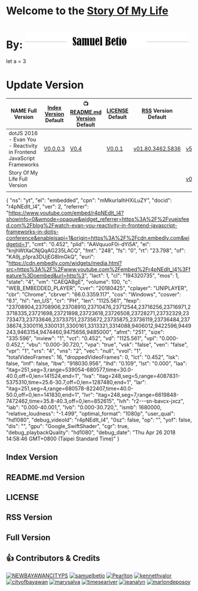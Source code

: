Welcome to the
[Story Of My Life][1]
=====================

By: [![storyofmylife version][som-image]][som-url]
==================================================

let a = 3

Update Version
==============

|NAME Full Version              |[Index Version][2] Default    |:tv: [README.md Version][3] Default     | [LICENSE][4] Default  |[RSS][5] Version Default      |[Full Version][6] Default    |
|-------------------------------|--------------------- |--------------------------------|----------------|-----------------------|---------------------|
|dotJS 2016 - Evan You - Reactivity in Frontend JavaScript Frameworks|[V0.0.0.3][7]         |[V0.4][8]                       |[V0.0.1][9]     |[v01.80.3462.5836][10] |[v5.80.3462.5836][11]|
|Story Of My Life Full Version  |                      |                                |                |                       |[v02.04.0001.0001][12]|
|                               |                      |                                |                |                       |                     |

{
  "ns": "yt",
  "el": "embedded",
  "cpn": "mMkurIaIhHXiLuZY",
  "docid": "r4pNEdIt_l4",
  "ver": 2,
  "referrer": "https://www.youtube.com/embed/r4pNEdIt_l4?showinfo=0&wmode=opaque&widget_referrer=https%3A%2F%2Fvuejsfeed.com%2Fblog%2Fwatch-evan-you-reactivity-in-frontend-javascript-frameworks-in-dotjs-conference&enablejsapi=1&origin=https%3A%2F%2Fcdn.embedly.com&widgetid=1",
  "cmt": "0.452",
  "plid": "AAVquuoF0i-dYi5A",
  "ei": "knjhWtXaCNjQqAG235LACQ",
  "fmt": "248",
  "fs": "0",
  "rt": "23.798",
  "of": "KA9j_p1pra3DUjEG8ImGkQ",
  "euri": "https://cdn.embedly.com/widgets/media.html?src=https%3A%2F%2Fwww.youtube.com%2Fembed%2Fr4pNEdIt_l4%3Ffeature%3Doembed&url=http%3",
  "lact": 1,
  "cl": "194320735",
  "mos": 1,
  "state": "4",
  "vm": "CAEQABgE",
  "volume": 100,
  "c": "WEB_EMBEDDED_PLAYER",
  "cver": "20180425",
  "cplayer": "UNIPLAYER",
  "cbr": "Chrome",
  "cbrver": "66.0.3359.117",
  "cos": "Windows",
  "cosver": "6.1",
  "hl": "en_US",
  "cr": "PH",
  "len": "1125.561",
  "fexp": "23708904,23708906,23708910,23710476,23712544,23716256,23716971,23718335,23721698,23721898,23723618,23726508,23728271,23732329,23733473,23733646,23733751,23735672,23735875,23736119,23736484,23738674,3300116,3300131,3300161,3313321,3314088,9406012,9422596,9449243,9463154,9474460,9475656,9485000",
  "afmt": "251",
  "size": "335:596",
  "inview": "1",
  "vct": "0.452",
  "vd": "1125.561",
  "vpl": "0.000-0.452,",
  "vbu": "0.000-30.720,",
  "vpa": "true",
  "vsk": "false",
  "ven": "false",
  "vpr": "1",
  "vrs": "4",
  "vns": "2",
  "vec": "null",
  "vvol": "1",
  "totalVideoFrames": 16,
  "droppedVideoFrames": 0,
  "lct": "0.452",
  "lsk": false,
  "lmf": false,
  "lbw": "918030.956",
  "lhd": "0.109",
  "lst": "0.000",
  "laa": "itag=251,seg=3,range=539054-680577,time=30.0-40.0,off=0,len=141524,end=1",
  "lva": "itag=248,seg=5,range=4087831-5375310,time=25.6-30.7,off=0,len=1287480,end=1",
  "lar": "itag=251,seg=4,range=680578-822407,time=40.0-50.0,off=0,len=141830,end=1",
  "lvr": "itag=248,seg=7,range=6619848-7472462,time=35.8-40.3,off=0,len=852615",
  "lvh": "r2---sn-bavcx-jxcz",
  "lab": "0.000-40.001,",
  "lvb": "0.000-30.720,",
  "ismb": 1680000,
  "relative_loudness": "-1.499",
  "optimal_format": "1080p",
  "user_qual": "hd1080",
  "debug_videoId": "r4pNEdIt_l4",
  "0sz": false,
  "op": "",
  "yof": false,
  "dis": "",
  "gpu": "Google_SwiftShader",
  "cgr": true,
  "debug_playbackQuality": "hd1080",
  "debug_date": "Thu Apr 26 2018 14:58:46 GMT+0800 (Taipei Standard Time)"
}

## Index Version


## README.md Version

## LICENSE

## RSS Version

## Full Version


## :thumbsup: Contributors & Credits
[![NEWBAYAWANCITYPS][NEWBAYAWANCITYPS]][NEWBAYAWANCITYPS-url]
[![samuelbetio][samuelbetio]][samuelbetio-url]
[![Pearlton][Pearlton]][Pearlton-url]
[![kennethvalor][kennethvalor]][kennethvalor-url]
[![cityofbayawan][cityofbayawan]][cityofbayawan-url]
[![marysalva][marysalva]][marysalva-url]
[![timeseariver][timeseariver]][timeseariver-url]
[![jeanalyn][jeanalyn]][jeanalyn-url]
[![marlondeposoy][marlondeposoy]][marlondeposoy-url]







[1]: https://samuelbetio.github.io/storyofmylife
[2]: #index-version
[3]: #readmemd-version
[4]: #license
[5]: #rss-version
[6]: #full-version
[7]: https://github.com/samuelbetio/storyofmylife/releases/tag/v0.0.0.3
[8]: https://github.com/samuelbetio/storyofmylife/releases/tag/v0.4
[9]: https://github.com/samuelbetio/storyofmylife/releases/tag/v0.0.1
[10]: https://github.com/samuelbetio/storyofmylife/releases/tag/v01.80.3462.5836
[11]: https://github.com/samuelbetio/storyofmylife/releases/tag/v5.80.3462.5836
[12]: https://github.com/samuelbetio/storyofmylife/releases/tag/v02.04.0001.0001
[som-image]: https://github.com/samuelbetio/storyofmylife/blob/master/assets/img/logo.png
[som-url]: https://github.com/samuelbetio/storyofmylife/releases
[samuelbetio]: https://github.com/samuelbetio.png?size=40
[samuelbetio-url]: https://github.com/samuelbetio
[NEWBAYAWANCITYPS]: https://github.com/NEWBAYAWANCITYPS.png?size=40
[NEWBAYAWANCITYPS-url]: https://github.com/NEWBAYAWANCITYPS
[Pearlton]: https://github.com/Pearlton.png?size=40
[Pearlton-url]: https://github.com/Pearlton
[kennethvalor]: https://github.com/kennethvalor.png?size=40
[kennethvalor-url]: https://github.com/kennethvalor
[cityofbayawan]: https://github.com/cityofbayawan.png?size=40
[cityofbayawan-url]: https://github.com/cityofbayawan
[marysalva]: https://github.com/marysalva.png?size=40
[marysalva-url]: https://github.com/marysalva
[timeseariver]: https://github.com/timeseariver.png?size=40
[timeseariver-url]: https://github.com/timeseariver
[jeanalyn]: https://github.com/jeanalyn.png?size=40
[jeanalyn-url]: https://github.com/jeanalyn
[marlondeposoy]: https://github.com/marlondeposoy.png?size=40
[marlondeposoy-url]: https://github.com/marlondeposoy
